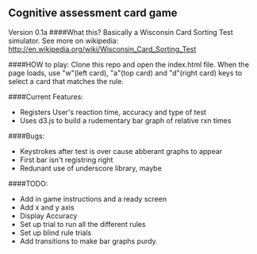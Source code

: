 ## Cognitive assessment card game 
Version 0.1a
####What this?
Basically a Wisconsin Card Sorting Test simulator. See more on wikipedia: http://en.wikipedia.org/wiki/Wisconsin_Card_Sorting_Test

####HOW to play:
Clone this repo and open the index.html file. When the page loads, use "w"(left card), "a"(top card) and "d"(right card) keys to select a card that matches the rule.


####Current Features:
* Registers User's reaction time, accuracy and type of test
* Uses d3.js to build a rudementary bar graph of relative rxn times

####Bugs:
* Keystrokes after test is over cause abberant graphs to appear
* First bar isn't registring right
* Redunant use of underscore library, maybe

####TODO:
* Add in game instructions and a ready screen
* Add x and y axis
* Display Accuracy
* Set up trial to run all the different rules
* Set up blind rule trials
* Add transitions to make bar graphs purdy.